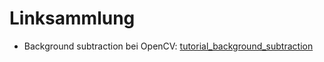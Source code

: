 # Linksammlung

* Background subtraction bei OpenCV: [tutorial_background_subtraction](https://docs.opencv.org/3.4/d1/dc5/tutorial_background_subtraction.html)
